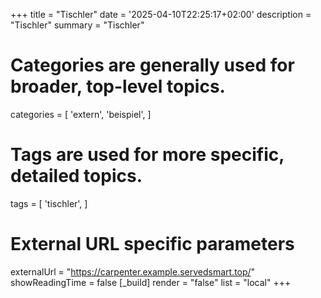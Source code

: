 +++
title = "Tischler"
date = '2025-04-10T22:25:17+02:00'
description = "Tischler"
summary = "Tischler"
# Categories are generally used for broader, top-level topics.
categories = [
 'extern',
 'beispiel',
]
# Tags are used for more specific, detailed topics.
tags = [
 'tischler',
]
# External URL specific parameters
externalUrl = "https://carpenter.example.servedsmart.top/"
showReadingTime = false
[_build]
render = "false"
list = "local"
+++
